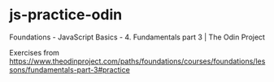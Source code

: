 # js-practice-odin
Foundations - JavaScript Basics - 4. Fundamentals part 3 | The Odin Project

Exercises from https://www.theodinproject.com/paths/foundations/courses/foundations/lessons/fundamentals-part-3#practice
